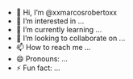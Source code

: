 - 👋 Hi, I’m @xxmarcosrobertoxx
- 👀 I’m interested in ...
- 🌱 I’m currently learning ...
- 💞️ I’m looking to collaborate on ...
- 📫 How to reach me ...
- 😄 Pronouns: ...
- ⚡ Fun fact: ...

<!---
xxmarcosrobertoxx/xxmarcosrobertoxx is a ✨ special ✨ repository because its `README.md` (this file) appears on your GitHub profile.
You can click the Preview link to take a look at your changes.
--->
